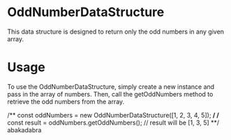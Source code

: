 # OddNumberDataStructure

This data structure is designed to return only the odd numbers in any given array.

# Usage

To use the OddNumberDataStructure, simply create a new instance and pass in the array of numbers. Then, call the getOddNumbers method to retrieve the odd numbers from the array.

/** const oddNumbers = new OddNumberDataStructure([1, 2, 3, 4, 5]); **/
/** const result = oddNumbers.getOddNumbers(); // result will be [1, 3, 5] **/
abakadabra
